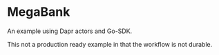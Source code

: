 # MegaBank

An example using Dapr actors and Go-SDK.

This not a production ready example in that the workflow is not durable.
